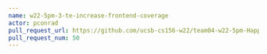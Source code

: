 ```yaml
---
name: w22-5pm-3-te-increase-frontend-coverage
actor: pconrad
pull_request_url: https://github.com/ucsb-cs156-w22/team04-w22-5pm-HappyCows/pull/50
pull_request_num: 50
---
```

